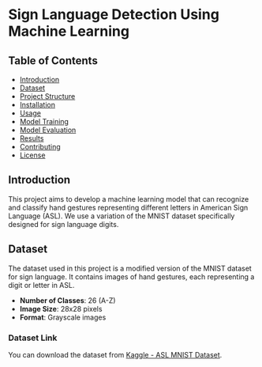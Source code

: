 # Sign Language Detection Using Machine Learning

## Table of Contents
- [Introduction](#introduction)
- [Dataset](#dataset)
- [Project Structure](#project-structure)
- [Installation](#installation)
- [Usage](#usage)
- [Model Training](#model-training)
- [Model Evaluation](#model-evaluation)
- [Results](#results)
- [Contributing](#contributing)
- [License](#license)

## Introduction
This project aims to develop a machine learning model that can recognize and classify hand gestures representing different letters in American Sign Language (ASL). We use a variation of the MNIST dataset specifically designed for sign language digits.

## Dataset
The dataset used in this project is a modified version of the MNIST dataset for sign language. It contains images of hand gestures, each representing a digit or letter in ASL.

- **Number of Classes**: 26 (A-Z)
- **Image Size**: 28x28 pixels
- **Format**: Grayscale images

### Dataset Link
You can download the dataset from [Kaggle - ASL MNIST Dataset](https://www.kaggle.com/datamunge/sign-language-mnist).

